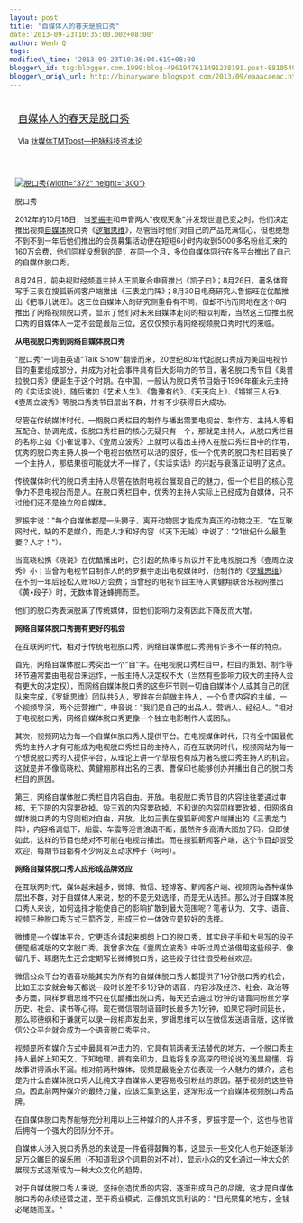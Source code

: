 ```yaml
--- 
layout: post 
title: "自媒体人的春天是脱口秀" 
date:'2013-09-23T10:35:00.002+08:00' 
author: Wenh Q
tags:
modified\_time: '2013-09-23T10:36:04.619+08:00' 
blogger\_id: tag:blogger.com,1999:blog-4961947611491238191.post-8810549506465957484
blogger\_orig\_url: http://binaryware.blogspot.com/2013/09/eaaacaeac.html
---
```

<div style="margin: 10px; padding: 5px;">

<div style="font-size: 18px;">

[自媒体人的春天是脱口秀](http://www.tmtpost.com/64815.html)

</div>

<div style="font-size: 13px;">

Via [钛媒体TMTpost—把脉科技资本论](http://www.tmtpost.com/)

</div>

</div>

<div style="font-size: 13px; padding: 15px 0 10px 10px;">

<div style="width: 382px;">

[![脱口秀](http://www.tmtpost.com/wp-content/uploads/2013/09/137982956628.jpg "脱口秀"){width="372"
height="300"}](http://www.tmtpost.com/wp-content/uploads/2013/09/137982956628.jpg)

脱口秀

</div>

2012年的10月18日，当[罗振宇](http://www.tmtpost.com/31244.html "魅力人格体罗振宇")和申音两人"夜观天象"并发现世道已变之时，他们决定推出视频[自媒体](http://www.tmtpost.com/tag/%E8%87%AA%E5%AA%92%E4%BD%93 "查看 自媒体 中的全部文章")脱口秀《[逻辑思维](http://www.tmtpost.com/31244.html "逻辑思维")》，尽管当时他们对自己的产品充满信心，但也绝想不到不到一年后他们推出的会员募集活动便在短短6小时内收到5000多名粉丝汇来的160万会费，他们同样没想到的是，在同一个月，多位自媒体同行在各平台推出了自己的自媒体脱口秀。

8月24日，前央视财经频道主持人王凯联合申音推出《凯子曰》；8月26日，著名体育写手三表在搜狐新闻客户端推出《三表龙门阵》；8月30日电商研究人鲁振旺在优酷推出《把事儿说旺》。这三位自媒体人的研究侧重各有不同，但却不约而同地在这个8月推出了网络视频脱口秀，显示了他们对未来自媒体走向的相似判断，当然这三位推出脱口秀的自媒体人一定不会是最后三位，这仅仅预示着网络视频脱口秀时代的来临。

<div align="left">

**从电视脱口秀到网络自媒体脱口秀**

</div>

"脱口秀"一词由英语"Talk
Show"翻译而来，20世纪80年代起脱口秀成为美国电视节目的重要组成部分，并成为对社会事件具有巨大影响力的节目，著名脱口秀节目《奥普拉脱口秀》便诞生于这个时期。在中国，一般认为脱口秀节目始于1996年崔永元主持的《实话实说》，随后诸如《艺术人生》、《鲁豫有约》、《天天向上》、《锵锵三人行》、《壹周立波秀》等脱口秀类节目层出不群，并有不少获得巨大成功。

尽管在传统媒体时代，一期脱口秀栏目的制作与播出需要电视台、制作方、主持人等相互配合、协调完成，但脱口秀栏目的核心无疑只有一个，那就是主持人，从脱口秀栏目的名称上如《小崔说事》、《壹周立波秀》上就可以看出主持人在脱口秀栏目中的作用，优秀的脱口秀主持人换一个电视台依然可以活的很好，但一个优秀的脱口秀栏目若换了一个主持人，那结果很可能就大不一样了，《实话实话》的兴起与衰落正证明了这点。

传统媒体时代的脱口秀主持人尽管在依附电视台展现自己的魅力，但一个栏目的核心竞争力不是电视台而是人。在脱口秀栏目中，优秀的主持人实际上已经成为自媒体，只不过他们还不是独立的自媒体。

罗振宇说："每个自媒体都是一头狮子，离开动物园才能成为真正的动物之王。"在互联网时代，缺的不是媒介，而是人才和好内容（《天下无贼》中说了："21世纪什么最重要？人才！"）。

当高晓松携《晓说》在优酷播出时，它引起的热捧与热议并不比电视脱口秀《壹周立波秀》小；当曾为电视节目制作人的的罗振宇走出电视媒体时，他制作的《[罗辑思维](http://www.tmtpost.com/31244.html "罗辑思维")》在不到一年后轻松入账160万会费；当曾经的电视节目主持人黄健翔联合乐视网推出《黄•段子》时，无数体育迷蜂拥而至。

他们的脱口秀表演脱离了传统媒体，但他们影响力没有因此下降反而大增。

**网络自媒体脱口秀拥有更好的机会**

在互联网时代，相对于传统电视脱口秀，网络自媒体脱口秀拥有许多不一样的特点。

首先，网络自媒体脱口秀突出一个"自"字。在电视脱口秀栏目中，栏目的策划、制作等环节通常要由电视台来运作，一般主持人决定权不大（当然有些影响力较大的主持人会有更大的决定权），而网络自媒体脱口秀的这些环节则一切由自媒体个人或其自己的团队来完成，《罗辑思维》团队共5人，罗胖在台前做主持人，一个负责内容的主编，一个视频导演，两个运营推广，申音说："我们是自己的出品人、营销人、经纪人。"相对于电视脱口秀，网络自媒体脱口秀更像一个独立电影制作人或团队。

其次，视频网站为每一个自媒体脱口秀人提供平台。在电视媒体时代，只有全中国最优秀的主持人才有可能成为电视脱口秀栏目的主持人，而在互联网时代，视频网站为每一个想说脱口秀的人提供平台，从理论上讲一个草根也有成为著名脱口秀主持人的机会。这就是并不像高晓松、黄健翔那样出名的三表、曹保印也能够创办并播出自己的脱口秀栏目的原因。

第三，网络自媒体脱口秀栏目内容自由、开放。电视脱口秀节目的内容往往要通过审核，无下限的内容要砍掉，毁三观的内容要砍掉，不和谐的内容同样要砍掉，但网络自媒体脱口秀的内容则相对自由，开放。比如三表在搜狐新闻客户端播出的《三表龙门阵》，内容格调低下，船震、车震等淫言浪语不断，虽然许多高清大图加了码，但即使如此，这样的节目也绝对不可能在电视台播出。而在搜狐新闻客户端，这个节目却很受欢迎，每期节目都有不少网友互动求种子（呵呵）。

<div align="left">

**网络自媒体脱口秀人应形成品牌效应**

</div>

<div align="left">

在互联网时代，媒体越来越多，微博、微信、轻博客、新闻客户端、视频网站各种媒体层出不群，对于自媒体人来说，愁的不是无处选择，而是无从选择。那么对于自媒体脱口秀人来说，如何选择才能使自己的影响扩散到最大范围呢？笔者认为、文字、语音、视频三种脱口秀方式三箭齐发，形成三位一体效应是较好的选择。

</div>

<div align="left">

微博是一个媒体平台，它更适合读起来朗朗上口的脱口秀，其实段子手和大号写的段子便是缩减版的文字脱口秀，我曾多次在《壹周立波秀》中听过周立波借用这些段子。像留几手、琢磨先生还会定期写长微博脱口秀，这些段子往往很受粉丝欢迎。

</div>

<div align="left">

微信公众平台的语音功能其实为所有的自媒体脱口秀人都提供了1分钟脱口秀的机会，比如王志安就会每天都说一段时长差不多1分钟的语音，内容涉及经济、社会、政治等多方面，同样罗辑思维不只在优酷播出脱口秀，每天还会通过1分钟的语音同粉丝分享历史、社会、读书等心得。现在微信限制语音时长最多为1分钟，如果它将时间延长，那么郭德纲和于谦就可以录一段相声发出来，罗辑思维可以在微信发送语音版，这样微信公众平台就会成为一个语音脱口秀平台。

</div>

<div align="left">

视频是所有媒介方式中最具有冲击力的，它具有前两者无法替代的地方，一个脱口秀主持人最好上知天文，下知地理，拥有亲和力，且能将复杂高深的理论说的浅显易懂，将故事讲得滴水不漏。相对前两种媒体，视频是最能全方位表现一个人魅力的媒介，这也是为什么自媒体脱口秀人比纯文字自媒体人更容易吸引粉丝的原因。基于视频的这些特点，因此前两种媒介的最终力量，应该汇集到这里，逐渐形成一个自媒体视频脱口秀品牌。

</div>

<div align="left">

在自媒体脱口秀界能够充分利用以上三种媒介的人并不多，罗振宇是一个，这也与他背后拥有一个强大的团队分不开。

</div>

<div align="left">

自媒体人涉入脱口秀界总的来说是一件值得鼓舞的事，这显示一些文化人也开始逐渐涉足万众瞩目的娱乐圈（不知道我这个词用的对不对），显示小众的文化通过一种大众的展现方式逐渐成为一种大众文化的趋势。

</div>

<div align="left">

对于自媒体脱口秀人来说，坚持创造优质的内容，逐渐形成自己的品牌，这才是自媒体脱口秀的永续经营之道，至于商业模式，正像凯文凯利说的："目光聚集的地方，金钱必尾随而至。"

</div>

</div>
